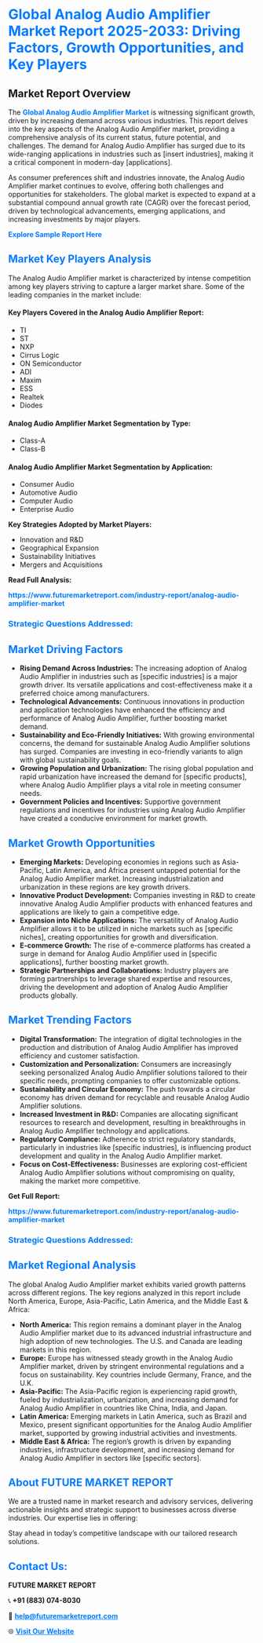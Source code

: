 <h1 style="color: #007BFF;">Global Analog Audio Amplifier Market Report 2025-2033: Driving Factors, Growth Opportunities, and Key Players</h1>

<section id="overview">
<h2>Market Report Overview</h2>
<p>The <a href="https://www.futuremarketreport.com/industry-report/analog-audio-amplifier-market" style="color: #007BFF; text-decoration: none;"><strong>Global Analog Audio Amplifier Market</strong></a> is witnessing significant growth, driven by increasing demand across various industries. This report delves into the key aspects of the Analog Audio Amplifier market, providing a comprehensive analysis of its current status, future potential, and challenges. The demand for Analog Audio Amplifier has surged due to its wide-ranging applications in industries such as [insert industries], making it a critical component in modern-day [applications].</p>
<p>As consumer preferences shift and industries innovate, the Analog Audio Amplifier market continues to evolve, offering both challenges and opportunities for stakeholders. The global market is expected to expand at a substantial compound annual growth rate (CAGR) over the forecast period, driven by technological advancements, emerging applications, and increasing investments by major players.</p>
</section>

<section id="overview">
<p><a href="https://www.futuremarketreport.com/request-sample/reportId=53183" style="color: #007BFF; text-decoration: none;"><strong>Explore Sample Report Here</strong></a></p>
</section>

<section id="key-players">
<h2 style="color: #007BFF;">Market Key Players Analysis</h2>
<p>The Analog Audio Amplifier market is characterized by intense competition among key players striving to capture a larger market share. Some of the leading companies in the market include:</p>
<h4>Key Players Covered in the Analog Audio Amplifier Report:</h4>
<ul><li>TI</li><li>ST</li><li>NXP</li><li>Cirrus Logic</li><li>ON Semiconductor</li><li>ADI</li><li>Maxim</li><li>ESS</li><li>Realtek</li><li>Diodes</li></ul>
<h4>Analog Audio Amplifier Market Segmentation by Type:</h4>
<ul><li>Class-A</li><li>Class-B</li></ul>

<h4>Analog Audio Amplifier Market Segmentation by Application:</h4>
<ul><li>Consumer Audio</li><li>Automotive Audio</li><li>Computer Audio</li><li>Enterprise Audio</li></ul>
<p><strong>Key Strategies Adopted by Market Players:</strong></p>
<ul>
<li>Innovation and R&D</li>
<li>Geographical Expansion</li>
<li>Sustainability Initiatives</li>
<li>Mergers and Acquisitions</li>
</ul>
</section>

<section>
<p><strong>Read Full Analysis: </strong></p><a href="https://www.futuremarketreport.com/industry-report/analog-audio-amplifier-market" style="color: #007BFF; text-decoration: none;"><strong>https://www.futuremarketreport.com/industry-report/analog-audio-amplifier-market</strong></a>
<h3 style="color: #007BFF;">Strategic Questions Addressed:</h3>
</section>

<section id="driving-factors">
<h2 style="color: #007BFF;">Market Driving Factors</h2>
<ul>
<li><strong>Rising Demand Across Industries:</strong> The increasing adoption of Analog Audio Amplifier in industries such as [specific industries] is a major growth driver. Its versatile applications and cost-effectiveness make it a preferred choice among manufacturers.</li>
<li><strong>Technological Advancements:</strong> Continuous innovations in production and application technologies have enhanced the efficiency and performance of Analog Audio Amplifier, further boosting market demand.</li>
<li><strong>Sustainability and Eco-Friendly Initiatives:</strong> With growing environmental concerns, the demand for sustainable Analog Audio Amplifier solutions has surged. Companies are investing in eco-friendly variants to align with global sustainability goals.</li>
<li><strong>Growing Population and Urbanization:</strong> The rising global population and rapid urbanization have increased the demand for [specific products], where Analog Audio Amplifier plays a vital role in meeting consumer needs.</li>
<li><strong>Government Policies and Incentives:</strong> Supportive government regulations and incentives for industries using Analog Audio Amplifier have created a conducive environment for market growth.</li>
</ul>
</section>

<section id="growth-opportunities">
<h2 style="color: #007BFF;">Market Growth Opportunities</h2>
<ul>
<li><strong>Emerging Markets:</strong> Developing economies in regions such as Asia-Pacific, Latin America, and Africa present untapped potential for the Analog Audio Amplifier market. Increasing industrialization and urbanization in these regions are key growth drivers.</li>
<li><strong>Innovative Product Development:</strong> Companies investing in R&D to create innovative Analog Audio Amplifier products with enhanced features and applications are likely to gain a competitive edge.</li>
<li><strong>Expansion into Niche Applications:</strong> The versatility of Analog Audio Amplifier allows it to be utilized in niche markets such as [specific niches], creating opportunities for growth and diversification.</li>
<li><strong>E-commerce Growth:</strong> The rise of e-commerce platforms has created a surge in demand for Analog Audio Amplifier used in [specific applications], further boosting market growth.</li>
<li><strong>Strategic Partnerships and Collaborations:</strong> Industry players are forming partnerships to leverage shared expertise and resources, driving the development and adoption of Analog Audio Amplifier products globally.</li>
</ul>
</section>

<section id="trending-factors">
<h2 style="color: #007BFF;">Market Trending Factors</h2>
<ul>
<li><strong>Digital Transformation:</strong> The integration of digital technologies in the production and distribution of Analog Audio Amplifier has improved efficiency and customer satisfaction.</li>
<li><strong>Customization and Personalization:</strong> Consumers are increasingly seeking personalized Analog Audio Amplifier solutions tailored to their specific needs, prompting companies to offer customizable options.</li>
<li><strong>Sustainability and Circular Economy:</strong> The push towards a circular economy has driven demand for recyclable and reusable Analog Audio Amplifier solutions.</li>
<li><strong>Increased Investment in R&D:</strong> Companies are allocating significant resources to research and development, resulting in breakthroughs in Analog Audio Amplifier technology and applications.</li>
<li><strong>Regulatory Compliance:</strong> Adherence to strict regulatory standards, particularly in industries like [specific industries], is influencing product development and quality in the Analog Audio Amplifier market.</li>
<li><strong>Focus on Cost-Effectiveness:</strong> Businesses are exploring cost-efficient Analog Audio Amplifier solutions without compromising on quality, making the market more competitive.</li>
</ul>
</section>

<section>
<p><strong>Get Full Report: </strong></p><a href="https://www.futuremarketreport.com/industry-report/analog-audio-amplifier-market" style="color: #007BFF; text-decoration: none;"><strong>https://www.futuremarketreport.com/industry-report/analog-audio-amplifier-market</strong></a>
<h3 style="color: #007BFF;">Strategic Questions Addressed:</h3>
</section>


<section id="regional-analysis">
<h2 style="color: #007BFF;">Market Regional Analysis</h2>
<p>The global Analog Audio Amplifier market exhibits varied growth patterns across different regions. The key regions analyzed in this report include North America, Europe, Asia-Pacific, Latin America, and the Middle East & Africa:</p>
<ul>
<li><strong>North America:</strong> This region remains a dominant player in the Analog Audio Amplifier market due to its advanced industrial infrastructure and high adoption of new technologies. The U.S. and Canada are leading markets in this region.</li>
<li><strong>Europe:</strong> Europe has witnessed steady growth in the Analog Audio Amplifier market, driven by stringent environmental regulations and a focus on sustainability. Key countries include Germany, France, and the U.K.</li>
<li><strong>Asia-Pacific:</strong> The Asia-Pacific region is experiencing rapid growth, fueled by industrialization, urbanization, and increasing demand for Analog Audio Amplifier in countries like China, India, and Japan.</li>
<li><strong>Latin America:</strong> Emerging markets in Latin America, such as Brazil and Mexico, present significant opportunities for the Analog Audio Amplifier market, supported by growing industrial activities and investments.</li>
<li><strong>Middle East & Africa:</strong> The region’s growth is driven by expanding industries, infrastructure development, and increasing demand for Analog Audio Amplifier in sectors like [specific sectors].</li>
</ul>
</section>

<footer>
<h2 style="color: #007BFF;">About FUTURE MARKET REPORT</h2>
<p>We are a trusted name in market research and advisory services, delivering actionable insights and strategic support to businesses across diverse industries. Our expertise lies in offering:</p>

<p>Stay ahead in today’s competitive landscape with our tailored research solutions.</p>

<h2 style="color: #007BFF;">Contact Us:</h2>
<p><strong>FUTURE MARKET REPORT</strong></p>
<p>📞 <strong>+91 (883) 074-8030</strong></p>
<p>📧 <strong><a href="mailto:help@futuremarketreport.com" style="color: #007BFF;">help@futuremarketreport.com</a></strong></p>
<p>🌐 <strong><a href="https://www.futuremarketreport.com/" style="color: #007BFF;">Visit Our Website</a></strong></p>
</footer>